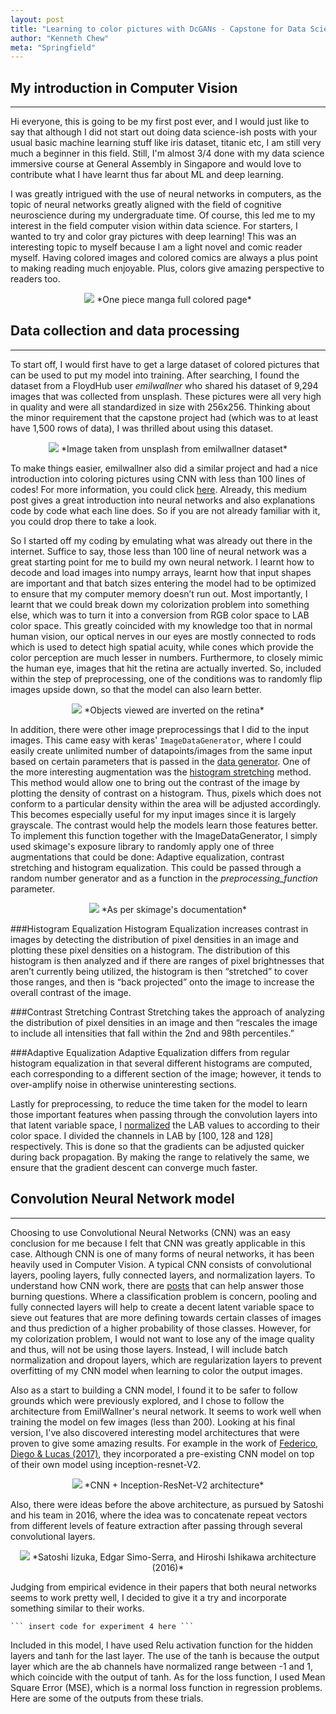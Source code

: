 ```yaml
---
layout: post
title: "Learning to color pictures with DcGANs - Capstone for Data Science Immersive Course"
author: "Kenneth Chew"
meta: "Springfield"
---
```


<To include a picture here>
    
## My introduction in Computer Vision
----
    
Hi everyone, this is going to be my first post ever, and I would just like to say that although I did not start out doing data science-ish posts with your usual basic machine learning stuff like iris dataset, titanic etc, I am still very much a beginner in this field. Still, I'm almost 3/4 done with my data science immersive course at General Assembly in Singapore and would love to contribute what I have learnt thus far about ML and deep learning.
    
I was greatly intrigued with the use of neural networks in computers, as the topic of neural networks greatly aligned with the field of cognitive neuroscience during my undergraduate time. Of course, this led me to my interest in the field computer vision within data science. For starters, I wanted to try and color gray pictures with deep learning! This was an interesting topic to myself because I am a light novel and comic reader myself. Having colored images and colored comics are always a plus point to making reading much enjoyable. Plus, colors give amazing perspective to readers too.
    
<p align="center">
  <img src="http://www.onepiecepodcast.com/wp-content/uploads/2018/01/color-810x466.png">
    *One piece manga full colored page*    
</p>
        
## Data collection and data processing
----
        
To start off, I would first have to get a large dataset of colored pictures that can be used to put my model into training. After searching, I found the dataset from a FloydHub user *emilwallner* who shared his dataset of 9,294 images that was collected from unsplash. These pictures were all very high in quality and were all standardized in size with 256x256. Thinking about the minor requirement that the capstone project had (which was to at least have 1,500 rows of data), I was thrilled about using this dataset. 

<p align="center">
  <img src="../img/01jzbs.jpg">
    *Image taken from unsplash from emilwallner dataset*    
</p>
    
To make things easier, emilwallner also did a similar project and had a nice introduction into coloring pictures using CNN with less than 100 lines of codes! For more information, you could click [here](https://medium.com/@emilwallner/colorize-b-w-photos-with-a-100-line-neural-network-53d9b4449f8d). Already, this medium post gives a great introduction into neural networks and also explanations code by code what each line does. So if you are not already familiar with it, you could drop there to take a look. 
    
So I started off my coding by emulating what was already out there in the internet. Suffice to say, those less than 100 line of neural network was a great starting point for me to build my own neural network. I learnt how to decode and load images into numpy arrays, learnt how that input shapes are important and that batch sizes entering the model had to be optimized to ensure that my computer memory doesn’t run out. Most importantly, I learnt that we could break down my colorization problem into something else, which was to turn it into a conversion from RGB color space to LAB color space. This greatly coincided with my knowledge too that in normal human vision, our optical nerves in our eyes are mostly connected to rods which is used to detect high spatial acuity, while cones which provide the color perception are much lesser in numbers. Furthermore, to closely mimic the human eye, images that hit the retina are actually inverted. So, included within the step of preprocessing, one of the conditions was to randomly flip images upside down, so that the model can also learn better.

<p align="center">
  <img src="../img/main-qimg-f543dfb3879656e214d40d16a5b6ff17.png">
    *Objects viewed are inverted on the retina*    
</p>

In addition, there were other image preprocessings that I did to the input images. This came easy with keras' `ImageDataGenerator`, where I could easily create unlimited number of datapoints/images from the same input based on certain parameters that is passed in the [data generator](https://keras.io/preprocessing/image/). One of the more interesting augmentation was the [histogram stretching](http://homepages.inf.ed.ac.uk/rbf/HIPR2/stretch.htm) method. This method would allow one to bring out the contrast of the image by plotting the density of contrast on a histogram. Thus, pixels which does not conform to a particular density within the area will be adjusted accordingly. This becomes especially useful for my input images since it is largely grayscale. The contrast would help the models learn those features better. To implement this function together with the ImageDataGenerator, I simply used skimage's exposure library to randomly apply one of three augmentations that could be done: Adaptive equalization, contrast stretching and histogram equalization. This could be passed through a random number generator and as a function in the *preprocessing_function* parameter.

<p align="center">
  <img src="https://scikit-image.org/docs/0.13.x/_images/sphx_glr_plot_equalize_001.png">
    *As per skimage's documentation*    
</p>
    
###Histogram Equalization
Histogram Equalization increases contrast in images by detecting the distribution of pixel densities in an image and plotting these pixel densities on a histogram. The distribution of this histogram is then analyzed and if there are ranges of pixel brightnesses that aren’t currently being utilized, the histogram is then “stretched” to cover those ranges, and then is “back projected” onto the image to increase the overall contrast of the image.

###Contrast Stretching
Contrast Stretching takes the approach of analyzing the distribution of pixel densities in an image and then “rescales the image to include all intensities that fall within the 2nd and 98th percentiles.”

###Adaptive Equalization
Adaptive Equalization differs from regular histogram equalization in that several different histograms are computed, each corresponding to a different section of the image; however, it tends to over-amplify noise in otherwise uninteresting sections.

Lastly for preprocessing, to reduce the time taken for the model to learn those important features when passing through the convolution layers into that latent variable space, I [normalized](https://medium.com/@urvashilluniya/why-data-normalization-is-necessary-for-machine-learning-models-681b65a05029) the LAB values to according to their color space. I divided the channels in LAB by [100, 128 and 128] respectively. This is done so that the gradients can be adjusted quicker during back propagation. By making the range to relatively the same, we ensure that the gradient descent can converge much faster.
    
## Convolution Neural Network model
----

Choosing to use Convolutional Neural Networks (CNN) was an easy conclusion for me because I felt that CNN was greatly applicable in this case. Although CNN is one of many forms of neural networks, it has been heavily used in Computer Vision. A typical CNN consists of convolutional layers, pooling layers, fully connected layers, and normalization layers. To understand how CNN work, there are [posts](https://towardsdatascience.com/understanding-neural-networks-from-neuron-to-rnn-cnn-and-deep-learning-cd88e90e0a90) that can help answer those burning questions. Where a classification problem is concern, pooling and fully connected layers will help to create a decent latent variable space to sieve out features that are more defining towards certain classes of images and thus prediction of a higher probability of those classes. However, for my colorization problem, I would not want to lose any of the image quality and thus, will not be using those layers. Instead, I will include batch normalization and dropout layers, which are regularization layers to prevent overfitting of my CNN model when learning to color the output images. 

Also as a start to building a CNN model, I found it to be safer to follow grounds which were previously explored, and I chose to follow the architecture from EmilWallner's neural network. It seems to work well when training the model on few images (less than 200). Looking at his final version, I've also discovered interesting model architectures that were proven to give some amazing results. For example in the work of [Federico, Diego & Lucas (2017)](https://arxiv.org/abs/1712.03400), they incorporated a pre-existing CNN model on top of their own model using inception-resnet-V2.
    
<p align="center">
  <img src="../img/our_net.png">
    *CNN + Inception-ResNet-V2 architecture*    
</p>
    
Also, there were ideas before the above architecture, as pursued by Satoshi and his team in 2016, where the idea was to concatenate repeat vectors from different levels of feature extraction after passing through several convolutional layers.

<p align="center">
  <img src="https://raw.githubusercontent.com/2021rahul/colorization_tensorflow/master/img/Architecture.jpg">
    *Satoshi Iizuka, Edgar Simo-Serra, and Hiroshi Ishikawa architecture (2016)*    
</p>
    
Judging from empirical evidence in their papers that both neural networks seems to work pretty well, I decided to give it a try and incorporate something similar to their works.
    
    ``` insert code for experiment 4 here ```
    
Included in this model, I have used Relu activation function for the hidden layers and tanh for the last layer. The use of the tanh is because the output layer which are the ab channels have normalized range between -1 and 1, which coincide with the output of tanh. As for the loss function, I used Mean Square Error (MSE), which is a normal loss function in regression problems. Here are some of the outputs from these trials.

